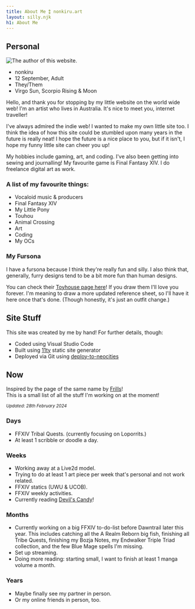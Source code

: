 ```yaml
---
title: About Me ⁑ nonkiru.art
layout: silly.njk
h1: About Me
---
```


## Personal

<div class="flex">
<div>

<img src="/assets/website/strangedream_crop.png" alt="The author of this website." style="max-width: 215px; padding-right   : 1rem;">

- nonkiru
- 12 September, Adult
- They/Them
- Virgo Sun, Scorpio Rising & Moon

</div>

<div>

Hello, and thank you for stopping by my little website on the world wide web! I'm an artist who lives in Australia. It's nice to meet you, internet traveller!

I've always admired the indie web! I wanted to make my own little site too. I think the idea of how this site could be stumbled upon many years in the future is really neat! I hope the future is a nice place to you, but if it isn't, I hope my funny little site can cheer you up!

My hobbies include gaming, art, and coding. I've also been getting into sewing and journalling! My favourite game is Final Fantasy XIV. I do freelance digital art as work.

### A list of my favourite things:
- Vocaloid music & producers
- Final Fantasy XIV
- My Little Pony
- Touhou
- Animal Crossing
- Art
- Coding
- My OCs

</div>

</div>

### My Fursona
I have a fursona because I think they're really fun and silly. I also think that, generally, furry designs tend to be a bit more fun than human designs.

You can check their [Toyhouse page here](https://toyhou.se/23516905.non)! If you draw them I'll love you forever. I'm meaning to draw a more updated reference sheet, so I'll have it here once that's done. (Though honestly, it's just an outfit change.)

## Site Stuff

This site was created by me by hand! For further details, though:

- Coded using Visual Studio Code
- Built using [11ty](https://www.11ty.dev/) static site generator
- Deployed via Git using [deploy-to-neocities](https://github.com/bcomnes/deploy-to-neocities)

## Now

Inspired by the page of the same name by [Frills](https://frills.dev/now/)!
<br>This is a small list of all the stuff I'm working on at the moment!

<small>*Updated: 28th February 2024*</small>

### Days
- FFXIV Tribal Quests. (currently focusing on Loporrits.)
- At least 1 scribble or doodle a day.

### Weeks
- Working away at a Live2d model.
- Trying to do at least 1 art piece per week that's personal and not work related.
- FFXIV statics (UWU & UCOB).
- FFXIV weekly activities.
- Currently reading [Devil's Candy](https://www.devilscandycomic.com/)!

### Months
- Currently working on a big FFXIV to-do-list before Dawntrail later this year. This includes catching all the A Realm Reborn big fish, finishing all Tribe Quests, finishing my Bozja Notes, my Endwalker Triple Triad collection, and the few Blue Mage spells I'm missing.
- Set up streaming.
- Doing more reading: starting small, I want to finish at least 1 manga volume a month.

### Years
- Maybe finally see my partner in person.
- Or my online friends in person, too.